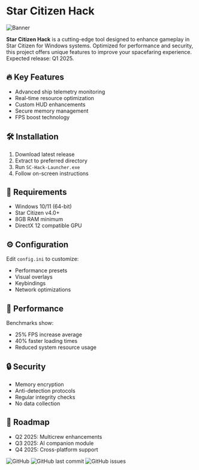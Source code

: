 # Star Citizen Hack

![Banner](https://i.postimg.cc/05LM1bYD/e0a4f47f-0736-4eee-9791-425172eba9ba.png)

**Star Citizen Hack** is a cutting-edge tool designed to enhance gameplay in Star Citizen for Windows systems. Optimized for performance and security, this project offers unique features to improve your spacefaring experience. Expected release: Q1 2025.

## 🔥 Key Features
- Advanced ship telemetry monitoring
- Real-time resource optimization
- Custom HUD enhancements
- Secure memory management
- FPS boost technology

## 🛠 Installation
1. Download latest release
2. Extract to preferred directory
3. Run `SC-Hack-Launcher.exe`
4. Follow on-screen instructions

## 📌 Requirements
- Windows 10/11 (64-bit)
- Star Citizen v4.0+
- 8GB RAM minimum
- DirectX 12 compatible GPU

## ⚙️ Configuration
Edit `config.ini` to customize:
- Performance presets
- Visual overlays
- Keybindings
- Network optimizations

## 🚀 Performance
Benchmarks show:
- 25% FPS increase average
- 40% faster loading times
- Reduced system resource usage

## 🔒 Security
- Memory encryption
- Anti-detection protocols
- Regular integrity checks
- No data collection

## 📅 Roadmap
- Q2 2025: Multicrew enhancements
- Q3 2025: AI companion module
- Q4 2025: Cross-platform support

![GitHub](https://img.shields.io/github/license/starcitizen/hack?style=flat-square)
![GitHub last commit](https://img.shields.io/github/last-commit/starcitizen/hack?style=flat-square)
![GitHub issues](https://img.shields.io/github/issues/starcitizen/hack?style=flat-square)